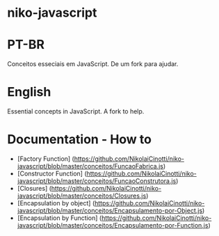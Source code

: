 # niko-javascript
# PT-BR
 Conceitos esseciais em JavaScript. De um fork para ajudar.

# English
 Essential concepts in JavaScript. A fork to help.
 
 
# Documentation - How to

* [Factory Function] (https://github.com/NikolaiCinotti/niko-javascript/blob/master/conceitos/FuncaoFabrica.js)
* [Constructor Function] (https://github.com/NikolaiCinotti/niko-javascript/blob/master/conceitos/FuncaoConstrutora.js)
* [Closures] (https://github.com/NikolaiCinotti/niko-javascript/blob/master/conceitos/Closures.js)
* [Encapsulation by object] (https://github.com/NikolaiCinotti/niko-javascript/blob/master/conceitos/Encapsulamento-por-Object.js)
* [Encapsulation by Function] (https://github.com/NikolaiCinotti/niko-javascript/blob/master/conceitos/Encapsulamento-por-Function.js)
